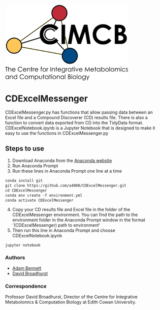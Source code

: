 <img src="cimcb_logo.png" alt="drawing" width="400"/>

# CDExcelMessenger
CDExcelMessenger.py has functions that allow passing data between an Excel file and a Compound Discoverer (CD) results file. There is also a function to convert data exported from CD into the TidyData format. CDExcelNotebook.ipynb is a Jupyter Notebook that is designed to make it easy to use the functions in CDExcelMessenger.py

## Steps to use

1. Download Anaconda from the [Anaconda website](https://anaconda.com/products/distribution)
2. Run Anaconda Prompt
3. Run these lines in Anaconda Prompt one line at a time
```console
conda install git
git clone https://github.com/a4000/CDExcelMessenger.git
cd CDExcelMessenger
conda env create -f environment.yml
conda activate CDExcelMessenger
```
4. Copy your CD results file and Excel file in the folder of the CDExcelMessenger environment. You can find the path to the environment folder in the Anaconda Prompt window in the format '(CDExcelMessenger) path to environment'
5. Then run this line in Anaconda Prompt and choose CDExcelNotebook.ipynb
```console
jupyter notebook
```

### Authors
- [Adam Bennett](https://github.com/a4000)
- [David Broadhurst](https://scholar.google.ca/citations?user=M3_zZwUAAAAJ&hl=en)

### Correspondence
Professor David Broadhurst, Director of the Centre for Integrative Metabolomics & Computation Biology at Edith Cowan University.

